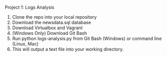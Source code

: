 Project 1: Logs Analysis
1.	Clone the repo into your local repository
2.	Download the newsdata.sql database
3.	Download Virtualbox and Vagrant
4.	(Windows Only) Download Git Bash 
5.	Run python logs-analysis.py from Git Bash (Windows) or command line (Linux, Mac)
6. 	This will output a text file into your working directory.
